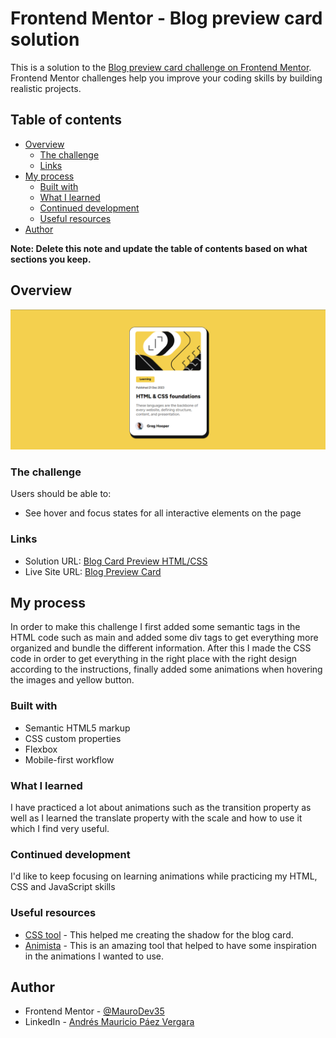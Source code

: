 # Frontend Mentor - Blog preview card solution

This is a solution to the [Blog preview card challenge on Frontend Mentor](https://www.frontendmentor.io/challenges/blog-preview-card-ckPaj01IcS). Frontend Mentor challenges help you improve your coding skills by building realistic projects. 

## Table of contents

- [Overview](#overview)
  - [The challenge](#the-challenge)
  - [Links](#links)
- [My process](#my-process)
  - [Built with](#built-with)
  - [What I learned](#what-i-learned)
  - [Continued development](#continued-development)
  - [Useful resources](#useful-resources)
- [Author](#author)

**Note: Delete this note and update the table of contents based on what sections you keep.**

## Overview
![Design preview for the Blog preview card coding challenge](/Screenshot.png)

### The challenge

Users should be able to:

- See hover and focus states for all interactive elements on the page

### Links

- Solution URL: [Blog Card Preview HTML/CSS](https://www.frontendmentor.io/solutions/blog-card-preview-htmlcss-hAcu8ppRwO)
- Live Site URL: [Blog Preview Card](https://maurodev35.github.io/Blog-Preview-Card/)

## My process
In order to make this challenge I first added some semantic tags in the HTML code such as main and added some div tags to get everything more organized and bundle the different information. After this I made the CSS code in order to get everything in the right place with the right design according to the instructions, finally added some animations when hovering the images and yellow button.

### Built with

- Semantic HTML5 markup
- CSS custom properties
- Flexbox
- Mobile-first workflow

### What I learned

I have practiced a lot about animations such as the transition property as well as I learned the translate property with the scale and how to use it which I find very useful.

### Continued development

I'd like to keep focusing on learning animations while practicing my HTML, CSS and JavaScript skills

### Useful resources

- [CSS tool](https://10015.io/tools/css-box-shadow-generator#google_vignette) - This helped me creating the shadow for the blog card.
- [Animista](https://animista.net/) - This is an amazing tool that helped to have some inspiration in the animations I wanted to use.

## Author

- Frontend Mentor - [@MauroDev35](https://www.frontendmentor.io/profile/MauroDev35)
- LinkedIn - [Andrés Mauricio Páez Vergara](https://www.linkedin.com/in/maurodev35/)
